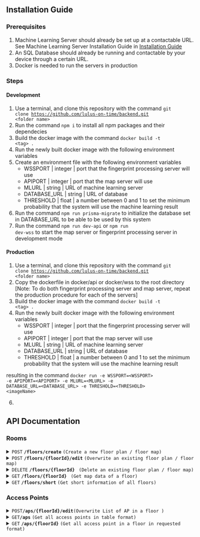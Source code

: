 ## Installation Guide

### Prerequisites
1. Machine Learning Server should already be set up at a contactable URL. See Machine Learning Server Installation Guide in [Installation Guide](https://github.com/lulus-on-time/machine-learning)
2. An SQL Database should already be running and contactable by your device through a certain URL.
3. Docker is needed to run the servers in production
### Steps

#### Development
1. Use a terminal, and clone this repository with the command <code>git clone https://github.com/lulus-on-time/backend.git \<folder name></code>
2. Run the command <code>npm i</code> to install all npm packages and their dependecies
3. Build the docker image with the command <code>docker build -t \<tag> . </code>
4. Run the newly built docker image with the following environment variables
3. Create an environment file with the following environment variables
    - WSSPORT | integer | port that the fingerprint processing server will use
    - APIPORT | integer | port that the map server will use
    - MLURL | string | URL of machine learning server
    - DATABASE_URL | string | URL of database
    - THRESHOLD | float | a number between 0 and 1 to set the minimum probability that the system will use the machine learning result
4. Run the command <code>npm run prisma-migrate</code> to initialize the database set in DATABASE_URL to be able to be used by this system
5. Run the command <code>npm run dev-api</code> or <code>npm run dev-wss</code> to start the map server or fingerprint processing server in development mode

#### Production
1. Use a terminal, and clone this repository with the command <code>git clone https://github.com/lulus-on-time/backend.git \<folder name></code>
2. Copy the dockerfile in docker/api or docker/wss to the root directory [Note: To do both fingerprint processing server and map server, repeat the production procedure for each of the servers]
3. Build the docker image with the command <code>docker build -t \<tag> . </code>
4. Run the newly built docker image with the following environment variables
    - WSSPORT | integer | port that the fingerprint processing server will use
    - APIPORT | integer | port that the map server will use
    - MLURL | string | URL of machine learning server
    - DATABASE_URL | string | URL of database
    - THRESHOLD | float | a number between 0 and 1 to set the minimum probability that the system will use the machine learning result

resulting in the command <code>docker run -e WSSPORT=\<WSSPORT> -e APIPORT=\<APIPORT> -e MLURL=\<MLURL> -e DATABASE_URL=\<DATABASE_URL> -e THRESHOLD=\<THRESHOLD>  \<imageName></code>

6. 
## API Documentation

### Rooms

<details>
<summary><code>POST</code> <code><b>/floors/create</b></code> <code>(Create a new floor plan / floor map)</code></summary>

##### Request Body

```json
{
    "floor": {
        "name": string,
        "level": string
    },
    "type": "Feature Collection",
    "features": {
        "type": "Feature",
        "properties": {
            "name": string,
            "poi": [number, number], // lat-long format, NOT x-y
            "category": "room" / "corridor",
            "id": number // optional and will be ignored for this feature
        },
        "geometry": {
            "type": "Polygon",
            "coordinates": [number, number][][] /* coordinates[0]
            returns the list of coordinates that binds a room*/
        }
    }[]
}
```

##### Responses

- 200 (OK)
- 400 (Bad Request), 404 (Not Found), 500 (Internal Server Error)

```json
{
    "error": {
        "status": number, // 400, 404, 500,
        "message": string // example: Floor level does not exist
    }
}
```

</details>

<details>
<summary><code>POST</code> <code><b>/floors/{floorId}/edit</b></code> <code>(Overwrite an existing floor plan / floor map)</code></summary>

##### Request Body

```json
{
    "floor": {
        "name": string,
        "level": string
    },
    "type": "Feature Collection",
    "features": {
        "type": "Feature",
        "properties": {
            "name": string,
            "poi": [number, number], // lat-long format, NOT x-y
            "category": "room" / "corridor",
            "id": number /* Rooms with id will edit,
            Rooms without id will be created,
            Rooms in DB not found in request body will be deleted */
        },
        "geometry": {
            "type": "Polygon",
            "coordinates": [number, number][][] /* Will NOT change bounds in database,
            please delete then create the room again */
        }
    }[]
}
```

##### Responses

- 200 (OK)
- 400 (Bad Request), 404 (Not Found), 500 (Internal Server Error)

```json
{
    "error": {
        "status": number, // 400, 404, 500,
        "message": string // example: Unknown Error Occured
    }
}
```

</details>

<details>
<summary><code>DELETE</code> <code><b>/floors/{floorId}</b></code> <code> (Delete an existing floor plan / floor map)</code></summary>

##### Responses

- 200 (OK)
- 400 (Bad Request), 404 (Not Found), 500 (Internal Server Error)

```json
{
    "error": {
        "status": number, // 400, 404, 500,
        "message": string // example: Floor level exists
    }
}
```

</details>

<details>
<summary><code>GET</code> <code><b>/floors/{floorId}</b></code> <code> (Get map data of a floor)</code></summary>

##### Path Parameters

- floorId - [int] - id of floor that is requested

##### Responses

- 200 (OK)

```json
{
    "floor": {
        "name": string,
        "id": int,
        "level": int,
        "maxX": float,
        "maxY": float
    },
    "geojson": {
        "type": "Feature Collection",
        "features": {
          "type": "Feature",
          "properties": {
            "name": string,
            "poi": [float, float],
            "category": "room" / "corridor",
            "id": number
          },
          "geometry": {
            "type": "Polygon",
            "coordinates": [number, number][][] /* coordinates[0]
            returns the list of coordinates that binds a room*/
          }
        },[]
    }
}
```

- 404 (Not Found)

```json
{
  "error": {
    "status": 404,
    "message": "Floor Id Does Not Exist"
  }
}
```

</details>

<details>
<summary><code>GET</code> <code><b>/floors/short</b></code> <code>(Get short information of all floors)</code></summary>

##### Response

- 200 (OK)

```json
{
    "id": number,
    "name": string,
    "level": number
}[]
```

- 500 (Internal Server Error)

```json
{
  "error": {
    "status": 500,
    "message": "An unknown error occurred"
  }
}
```

</details>

### Access Points

<details>
<summary><code>POST</code><code><b>/aps/{floorId}/edit</b></code><code>(Overwrite List of AP in a floor )</code></summary>

##### Path Parameters

- floorId - [int] - id of floor that the list of AP is going to be overwritten

##### Request Body

```json
{
    "type": "FeatureCollection",
    "features": {
        "type": "Feature",
        "properties": {
            "spaceId": number, // id of room that an AP is located
            "bssids": {"bssid": string, "ssid": string}[],
            "description": string, // optional, if empty will default to '-'
            "id": number /* AP with id will be edited,
            AP with no id will be created,
            AP in DB for this floor that is not in this request body will be deleted */
        },
        "geometry": {
            "type": "Point",
            "coordinates": [number, number] // lat-long format, NOT x-y
        }
    }[]
}
```

##### Responses

- 200 (OK)
- 400 (Bad Request), 404 (Not Found), 500 (Internal Server Error)

```json
{
    "error": {
        "status": number, // 400, 404, 500,
        "message": string // example: Floor level does not exist
    }
}
```

</details>

<details>
<summary><code>GET</code><code><b>/aps</b></code> <code>(Get all access points in table format)</code></summary>

##### Responses

- 200 (OK)

```json
{
    "key": number, // simple index starting from 1
    "floor": {
        "id": number,
        "name": string,
        "level": number,
        "apTotal": number // total number of access point in that floor
    },
    "locationName": string, /* APs are not ordered,
    but APs with similar rooms and similar floors are grouped together */
    "description": string // '-' if empty
}[]
```

- 500 (Internal Server Error)

```json
{
  "error": {
    "status": 500,
    "message": "An unknown error occurred"
  }
}
```

</details>

<details>
<summary><code>GET</code> <code><b>/aps/{floorId}</b></code> <code>(Get all access point in a floor in requested format)</code></summary>

##### Path Parameter

- floorId - [int] - id of floor to get access points from

##### Query Parameter

- type - [string] - type of format

  - table (default)
  - geojson

##### Responses

- 200 (OK)

  - table

  ```json
  {
      "floorName": string,
      "bssids": {
        "key": number, // simple index, start from 1
        "apInfo": {
            "id": number,
            "locationName": string, // name of room that has AP
            "description": string, // '-' if empty
            "bssidTotal": number // total networks that an AP has
        },
        "ssid": string,
        "bssid": string
      }[]
  }
  ```

  - geojson

  ```json
    {
        "floor": {
            "id": number,
            "name": string
        },
        "geojson": {
            "type": "FeatureCollection",
            "features": {
                "type": "Feature",
                "properties": {
                    "spaceId": number, // id of room that has AP
                    "spaceName": string, // name of room that has AP
                    "bssids": {
                        "bssid": string,
                        "ssid": string
                    }[],
                    "description": string, // '-' if empty
                    "id": number
                },
                "geometry": {
                    "type": "Point",
                    "coordinates": [number, number] // lat-long format, NOT x-y
                }
            }[]
        }
    }
  ```

- 400 (Bad Request), 404 (Not Found), 500 (Internal Server Error)

```json
{
    "error": {
        "status": number, // 400, 404, 500,
        "message": string // example: Floor level does not exist
    }
}
```
</details>
